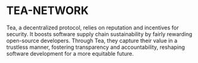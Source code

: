 # TEA-NETWORK
Tea, a decentralized protocol, relies on reputation and incentives for security. It boosts software supply chain sustainability by fairly rewarding open-source developers. Through Tea, they capture their value in a trustless manner, fostering transparency and accountability, reshaping software development for a more equitable future.
